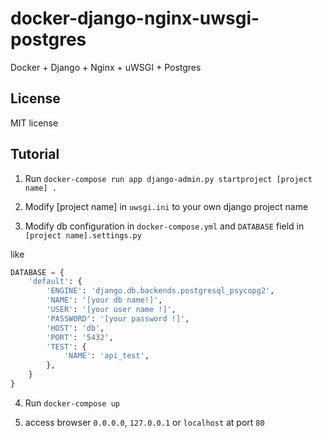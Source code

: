 # docker-django-nginx-uwsgi-postgres

 Docker + Django + Nginx + uWSGI + Postgres  

## License

MIT license

## Tutorial

1. Run `docker-compose run app django-admin.py startproject [project name] .`

2. Modify [project name] in `uwsgi.ini` to your own django project name

3. Modify db configuration in `docker-compose.yml` and `DATABASE` field in `[project name].settings.py`

like
```python
DATABASE = {
    'default': {
        'ENGINE': 'django.db.backends.postgresql_psycopg2',
        'NAME': '[your db name!]',
        'USER': '[your user name !]',
        'PASSWORD': '[your password !]',
        'HOST': 'db',
        'PORT': '5432',
        'TEST': {
            'NAME': 'api_test',
        },
    }
}
```

4. Run `docker-compose up`

5. access browser `0.0.0.0`, `127.0.0.1` or `localhost` at port `80`
